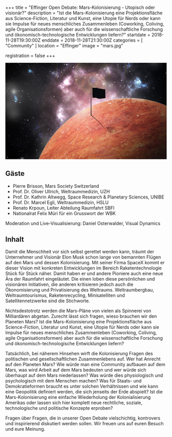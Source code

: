 +++
title = "Effinger Open Debate: Mars-Kolonisierung - Utopisch oder visionär?"
description = "Ist die Mars-Kolonisierung eine Projektionsfläche aus Science-Fiction, Literatur und Kunst, eine Utopie für Nerds oder kann sie Impulse für neues menschliches Zusammenleben (Coworking, Coliving, agile Organisationsformen) aber auch für die wissenschaftliche Forschung und ökonomisch-technologische Entwicklungen liefern?"
startdate = 2018-11-28T19:30:00Z
enddate = 2018-11-28T21:30:00Z
categories = [ "Community" ]
location = "Effinger"
image = "mars.jpg"

registration = false
+++

![Mars](mars.jpg)

## Gäste

- Pierre Brisson, Mars Society Switzerland
- Prof. Dr. Oliver Ullrich, Weltraummedizin, UZH
- Prof. Dr. Kathrin Altwegg, Space Research & Planetary Sciences, UNIBE
- Prof. Dr. Marcel Egli, Weltraummedizin, HSLU
- Renato Krpoun, Leiter Abteilung Raumfahrt SBFI
- Nationalrat Felix Müri für ein Grusswort der WBK


Moderation und Live-Visualisierung: Daniel Osterwalder, Visual Dynamics


## Inhalt

Damit die Menschheit vor sich selbst gerettet werden kann, träumt der Unternehmer und Visionär Elon Musk schon lange von bemannten Flügen auf den Mars und dessen Kolonisierung.  Mit seiner Firma SpaceX kommt er dieser Vision mit konkreten Entwicklungen im Bereich Raketentechnologie Stück für Stück näher. Damit haben er und andere Pioniere auch eine neue Ära der Raumfahrt eingeläutet. Die einen loben diese persönlichen und visionären Initiativen, die anderen kritisieren jedoch auch die Ökonomisierung und Privatisierung des Weltraums. Weltraumbergbau, Weltraumtourismus, Raketenrecycling, Minisatelliten und Satellitennetzwerke sind die Stichworte.

Nichtsdestotrotz werden die Mars-Pläne von vielen als Spinnerei von Milliardären abgetan. Zurecht lässt sich fragen, wieso brauchen wir den Planeten Mars? Ist die Mars-Kolonisierung eine Projektionsfläche aus Science-Fiction, Literatur und Kunst, eine Utopie für Nerds oder kann sie Impulse für neues menschliches Zusammenleben (Coworking, Coliving, agile Organisationsformen) aber auch für die wissenschaftliche Forschung und ökonomisch-technologische Entwicklungen liefern?

Tatsächlich, bei näherem Hinsehen wirft die Kolonisierung Fragen des politischen und gesellschaftlichen Zusammenlebens auf. Wer hat Anrecht auf den Planeten Mars? Wie würde man eine Community aufbauen auf dem Mars, was wird Arbeit auf dem Mars bedeuten und wer würde sich überhaupt auf dem Mars niederlassen? Was würde dies physiologisch und psychologisch mit dem Menschen machen? Was für Staats- und Demokratieformen braucht es unter solchen Verhältnissen und wie kann eine Geopolitik definiert werden, die sich jenseits der Erde abspielt? Ist die Mars-Kolonisierung eine einfache Wiederholung der Kolonialisierung Amerikas oder lassen sich hier komplett neue rechtliche, soziale, technologische und politische Konzepte erproben?

Fragen über Fragen, die in unserer Open Debate vielschichtig, kontrovers und inspirierend diskutiert werden sollen. Wir freuen uns auf euren Besuch und eure Meinung.
